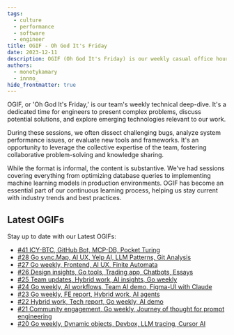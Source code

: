 ```yaml
---
tags:
  - culture
  - performance
  - software
  - engineer
title: OGIF - Oh God It's Friday
date: 2023-12-11
description: OGIF (Oh God It's Friday) is our weekly casual office hours meeting, where team members unwind, share updates, and connect in a relaxed environment at the end of each work week.
authors:
  - monotykamary
  - innno_
hide_frontmatter: true
---
```


OGIF, or 'Oh God It's Friday,' is our team's weekly technical deep-dive. It's a dedicated time for engineers to present complex problems, discuss potential solutions, and explore emerging technologies relevant to our work.

During these sessions, we often dissect challenging bugs, analyze system performance issues, or evaluate new tools and frameworks. It's an opportunity to leverage the collective expertise of the team, fostering collaborative problem-solving and knowledge sharing.

While the format is informal, the content is substantive. We've had sessions covering everything from optimizing database queries to implementing machine learning models in production environments. OGIF has become an essential part of our continuous learning process, helping us stay current with industry trends and best practices.

## Latest OGIFs

Stay up to date with our Latest OGIFs:

- [#41 ICY-BTC, GitHub Bot, MCP-DB, Pocket Turing](/updates/ogif/41-20250314)
- [#28 Go sync.Map, AI UX, Yelp AI, LLM Patterns, Git Analysis](/updates/ogif/28-20241018)
- [#27 Go weekly, Frontend, AI UX, Finite Automata](/updates/ogif/27-20241011)
- [#26 Design insights, Go tools, Trading app, Chatbots, Essays](/updates/ogif/26-20241004)
- [#25 Team updates, Hybrid work, AI insights, Go weekly](/updates/ogif/25-20240927)
- [#24 Go weekly, AI workflows, Team AI demo, Figma-UI with Claude](/updates/ogif/24-20240920)
- [#23 Go weekly, FE report, Hybrid work, AI agents](/updates/ogif/23-20240913)
- [#22 Hybrid work, Tech report, Go weekly, AI demo](/updates/ogif/22-20240906)
- [#21 Community engagement, Go weekly, Journey of thought for prompt engineering](/updates/ogif/21-20240830)
- [#20 Go weekly, Dynamic objects, Devbox, LLM tracing, Cursor AI](/updates/ogif/20-20240823)
